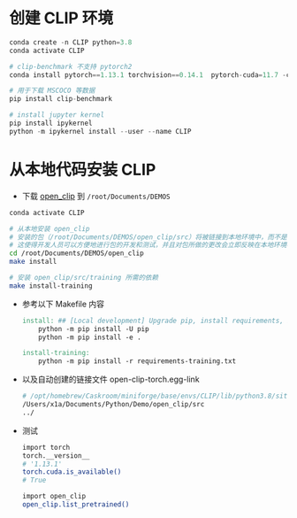 # 创建 CLIP 环境

```python
conda create -n CLIP python=3.8
conda activate CLIP

# clip-benchmark 不支持 pytorch2
conda install pytorch==1.13.1 torchvision==0.14.1  pytorch-cuda=11.7 -c pytorch -c nvidia

# 用于下载 MSCOCO 等数据
pip install clip-benchmark

# install jupyter kernel
pip install ipykernel
python -m ipykernel install --user --name CLIP
```

# 从本地代码安装 CLIP

- 下载 [open_clip](https://github.com/mlfoundations/open_clip) 到 `/root/Documents/DEMOS`

```bash
conda activate CLIP

# 从本地安装 open_clip
# 安装的包（/root/Documents/DEMOS/open_clip/src）将被链接到本地环境中，而不是被复制到环境中
# 这使得开发人员可以方便地进行包的开发和测试，并且对包所做的更改会立即反映在本地环境中
cd /root/Documents/DEMOS/open_clip
make install 

# 安装 open_clip/src/training 所需的依赖
make install-training
```

- 参考以下 Makefile 内容
    
    ```makefile
    install: ## [Local development] Upgrade pip, install requirements, install package.
    	python -m pip install -U pip
    	python -m pip install -e .
    
    install-training:
    	python -m pip install -r requirements-training.txt
    ```
    
- 以及自动创建的链接文件 open-clip-torch.egg-link
    
    ```makefile
    # /opt/homebrew/Caskroom/miniforge/base/envs/CLIP/lib/python3.8/site-packages/open-clip-torch.egg-link
    /Users/x1a/Documents/Python/Demo/open_clip/src
    ../
    ```
    
- 测试
    
    ```bash
    import torch
    torch.__version__
    # '1.13.1'
    torch.cuda.is_available()
    # True
    
    import open_clip
    open_clip.list_pretrained()
    ```